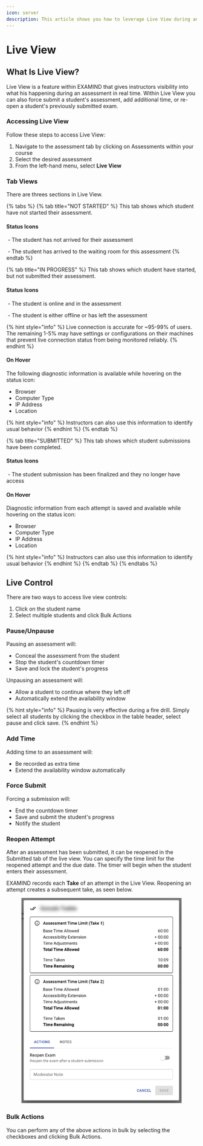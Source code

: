 ```yaml
---
icon: server
description: This article shows you how to leverage Live View during an assessment.
---
```


# Live View

## **What Is Live View?**

Live View is a feature within EXAMIND that gives instructors visibility into what his happening during an assessment in real time. Within Live View you can also force submit a student's assessment, add additional time, or re-open a student's previously submitted exam.

### Accessing Live View

Follow these steps to access Live View:

1. Navigate to the assessment tab by clicking on Assessments within your course
2. Select the desired assessment
3. From the left-hand menu, select **Live View**

### **Tab Views**

There are threes sections in Live View.

{% tabs %}
{% tab title="NOT STARTED" %}
This tab shows which student have not started their assessment.

#### Status Icons

<img src="../.gitbook/assets/Screenshot 2024-12-09 at 2.19.18 PM (1).png" alt="" data-size="line"> - The student has not arrived for their assessment

<img src="../.gitbook/assets/Screenshot 2024-12-09 at 2.22.13 PM.png" alt="" data-size="line"> - The student has arrived to the waiting room for this assessment
{% endtab %}

{% tab title="IN PROGRESS" %}
This tab shows which student have started, but not submitted their assessment.

#### Status Icons

<img src="../.gitbook/assets/Screenshot 2024-12-09 at 2.40.31 PM.png" alt="" data-size="line"> - The student is online and in the assessment

<img src="../.gitbook/assets/Screenshot 2024-12-09 at 2.42.55 PM.png" alt="" data-size="line"> - The student is either offline or has left the assessment

{% hint style="info" %}
Live connection is accurate for \~95-99% of users. The remaining 1-5% may have settings or configurations on their machines that prevent live connection status from being monitored reliably.
{% endhint %}

#### On Hover

The following diagnostic information is available while hovering on the status icon:

* Browser
* Computer Type
* IP Address
* Location

{% hint style="info" %}
Instructors can also use this information to identify usual behavior
{% endhint %}
{% endtab %}

{% tab title="SUBMITTED" %}
This tab shows which student submissions have been completed.

#### Status Icons

<img src="../.gitbook/assets/Screenshot 2024-12-09 at 2.49.07 PM.png" alt="" data-size="line"> - The student submission has been finalized and they no longer have access

#### On Hover

Diagnostic information from each attempt is saved and available while hovering on the status icon:

* Browser
* Computer Type
* IP Address
* Location

{% hint style="info" %}
Instructors can also use this information to identify usual behavior
{% endhint %}
{% endtab %}
{% endtabs %}

## Live Control

There are two ways to access live view controls:

1. Click on the student name
2. Select multiple students and click Bulk Actions

### Pause/Unpause

Pausing an assessment will:

* Conceal the assessment from the student
* Stop the student's countdown timer
* Save and lock the student's progress

Unpausing an assessment will:

* Allow a student to continue where they left off
* Automatically extend the availability window

{% hint style="info" %}
Pausing is very effective during a fire drill. Simply select all students by clicking the checkbox in the table header, select pause and click save.
{% endhint %}

### Add Time

Adding time to an assessment will:

* Be recorded as extra time
* Extend the availability window automatically

### Force Submit

Forcing a submission will:

* End the countdown timer
* Save and submit the student's progress
* Notify the student

### Reopen Attempt

After an assessment has been submitted, it can be reopened in the Submitted tab of the live view. You can specify the time limit for the reopened attempt and the due date. The timer will begin when the student enters their assessment.

EXAMIND records each **Take** of an attempt in the Live View. Reopening an attempt creates a subsequent take, as seen below.

<figure><img src="../.gitbook/assets/Group 47.png" alt=""><figcaption></figcaption></figure>

### Bulk Actions

You can perform any of the above actions in bulk by selecting the checkboxes and clicking Bulk Actions.

